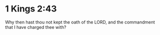 # 1 Kings 2:43

Why then hast thou not kept the oath of the LORD, and the commandment that I have charged thee with?